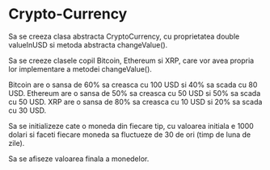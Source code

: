 # Crypto-Currency
Sa se creeza clasa abstracta CryptoCurrency, cu proprietatea double valueInUSD si metoda abstracta changeValue().

Sa se creeze clasele copil Bitcoin, Ethereum si XRP, care vor avea propria lor implementare a metodei changeValue().

Bitcoin are o sansa de 60% sa creasca cu 100 USD si 40% sa scada cu 80 USD.
Ethereum are o sansa de 50% sa creasca cu 50 USD si 50% sa scada cu 50 USD.
XRP are o sansa de 80% sa creasca cu 10 USD si 20% sa scada cu 30 USD.

Sa se initializeze cate o moneda din fiecare tip, cu valoarea initiala e 1000 dolari si faceti fiecare moneda sa fluctueze de 30 de ori (timp de luna de zile).

Sa se afiseze valoarea finala a monedelor.

